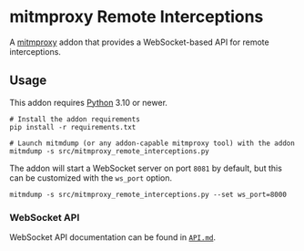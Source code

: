 # mitmproxy Remote Interceptions
A [mitmproxy] addon that provides a WebSocket-based API for remote interceptions.

## Usage
This addon requires [Python] 3.10 or newer.
```shell
# Install the addon requirements
pip install -r requirements.txt

# Launch mitmdump (or any addon-capable mitmproxy tool) with the addon
mitmdump -s src/mitmproxy_remote_interceptions.py
```
The addon will start a WebSocket server on port `8081` by default, but this can be customized with the `ws_port` option.
```shell
mitmdump -s src/mitmproxy_remote_interceptions.py --set ws_port=8000
```

### WebSocket API
WebSocket API documentation can be found in [`API.md`](API.md).

[mitmproxy]: https://mitmproxy.org
[python]: https://www.python.org